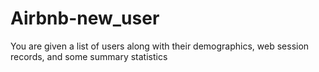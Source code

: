 # Airbnb-new_user
 You are given a list of users along with their demographics, web session records, and some summary statistics
